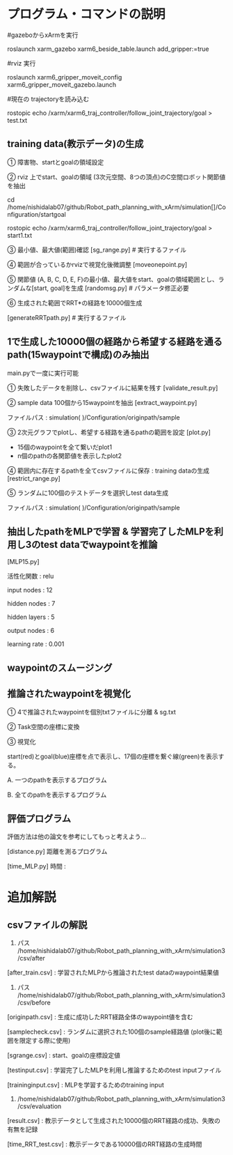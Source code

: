 # プログラム・コマンドの説明

#gazeboからxArmを実行

roslaunch xarm_gazebo xarm6_beside_table.launch add_gripper:=true

#rviz 実行

roslaunch xarm6_gripper_moveit_config xarm6_gripper_moveit_gazebo.launch

#現在の trajectoryを読み込む

rostopic echo /xarm/xarm6_traj_controller/follow_joint_trajectory/goal > test.txt



## training data(教示データ)の生成

① 障害物、startとgoalの領域設定

② rviz 上でstart、goalの領域 (3次元空間、8つの頂点)のC空間ロボット関節値を抽出

cd /home/nishidalab07/github/Robot_path_planning_with_xArm/simulation[]/Configuration/startgoal

rostopic echo /xarm/xarm6_traj_controller/follow_joint_trajectory/goal > start1.txt

③ 最小値、最大値(範囲)確認  [sg_range.py] # 実行するファイル

④ 範囲が合っているかrvizで視覚化後微調整 [moveonepoint.py]

⑤ 関節値 (A, B, C, D, E, F)の最小値、最大値をstart、goalの領域範囲とし、ランダムな[start, goal]を生成 [randomsg.py] # パラメータ修正必要

⑥ 生成された範囲でRRT*の経路を10000個生成

[generateRRTpath.py] # 実行するファイル

## 1で生成した10000個の経路から希望する経路を通るpath(15waypointで構成)のみ抽出

main.pyで一度に実行可能 

① 失敗したデータを削除し、csvファイルに結果を残す [validate_result.py]

② sample data 100個から15waypointを抽出 [extract_waypoint.py]

ファイルパス : simulation( )/Configuration/originpath/sample

③ 2次元グラフでplotし、希望する経路を通るpathの範囲を設定  [plot.py]

- 15個のwaypointを全て繋いだplot1
- n個のpathの各関節値を表示したplot2

④ 範囲内に存在するpathを全てcsvファイルに保存 : training dataの生成 [restrict_range.py]

⑤ ランダムに100個のテストデータを選択しtest data生成

ファイルパス : simulation( )/Configuration/originpath/sample

## 抽出したpathをMLPで学習 & 学習完了したMLPを利用し3のtest dataでwaypointを推論

[MLP15.py]

活性化関数 : relu

input nodes : 12

hidden nodes : 7 

hidden layers : 5

output nodes : 6

learning rate : 0.001

## waypointのスムージング

## 推論されたwaypointを視覚化

① 4で推論されたwaypointを個別txtファイルに分離 & sg.txt

② Task空間の座標に変換

③ 視覚化

start(red)とgoal(blue)座標を点で表示し、17個の座標を繋ぐ線(green)を表示する。

A. 一つのpathを表示するプログラム

B. 全てのpathを表示するプログラム

## 評価プログラム

評価方法は他の論文を参考にしてもっと考えよう…

[distance.py] 距離を測るプログラム

[time_MLP.py] 時間 : 

# 追加解説

## csvファイルの解説

1. パス /home/nishidalab07/github/Robot_path_planning_with_xArm/simulation3/csv/after

[after_train.csv] : 学習されたMLPから推論されたtest dataのwaypoint結果値 

1. パス /home/nishidalab07/github/Robot_path_planning_with_xArm/simulation3/csv/before

[originpath.csv] : 生成に成功したRRT経路全体のwaypoint値を含む

[samplecheck.csv] : ランダムに選択された100個のsample経路値 (plot後に範囲を限定する際に使用)

[sgrange.csv] : start、goalの座標設定値

[testinput.csv] : 学習完了したMLPを利用し推論するためのtest inputファイル

[traininginput.csv] : MLPを学習するためのtraining input

1. /home/nishidalab07/github/Robot_path_planning_with_xArm/simulation3/csv/evaluation

[result.csv] : 教示データとして生成された10000個のRRT経路の成功、失敗の有無を記録

[time_RRT_test.csv] : 教示データである10000個のRRT経路の生成時間
